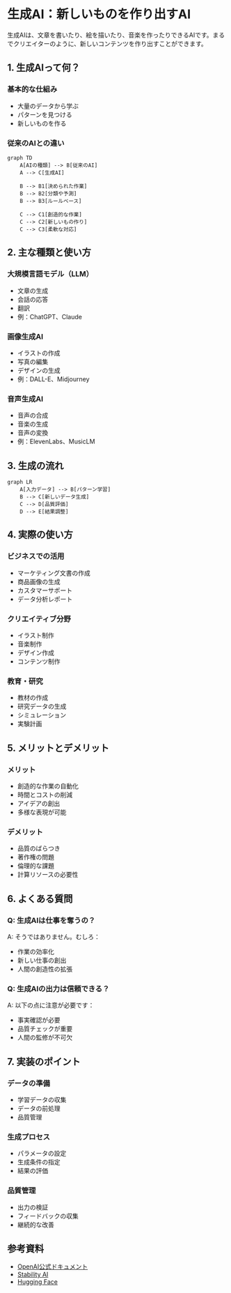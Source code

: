 # 生成AI：新しいものを作り出すAI

生成AIは、文章を書いたり、絵を描いたり、音楽を作ったりできるAIです。まるでクリエイターのように、新しいコンテンツを作り出すことができます。

## 1. 生成AIって何？

### 基本的な仕組み
- 大量のデータから学ぶ
- パターンを見つける
- 新しいものを作る

### 従来のAIとの違い
```mermaid
graph TD
    A[AIの種類] --> B[従来のAI]
    A --> C[生成AI]
    
    B --> B1[決められた作業]
    B --> B2[分類や予測]
    B --> B3[ルールベース]
    
    C --> C1[創造的な作業]
    C --> C2[新しいもの作り]
    C --> C3[柔軟な対応]
```

## 2. 主な種類と使い方

### 大規模言語モデル（LLM）
- 文章の生成
- 会話の応答
- 翻訳
- 例：ChatGPT、Claude

### 画像生成AI
- イラストの作成
- 写真の編集
- デザインの生成
- 例：DALL-E、Midjourney

### 音声生成AI
- 音声の合成
- 音楽の生成
- 音声の変換
- 例：ElevenLabs、MusicLM

## 3. 生成の流れ

```mermaid
graph LR
    A[入力データ] --> B[パターン学習]
    B --> C[新しいデータ生成]
    C --> D[品質評価]
    D --> E[結果調整]
```

## 4. 実際の使い方

### ビジネスでの活用
- マーケティング文書の作成
- 商品画像の生成
- カスタマーサポート
- データ分析レポート

### クリエイティブ分野
- イラスト制作
- 音楽制作
- デザイン作成
- コンテンツ制作

### 教育・研究
- 教材の作成
- 研究データの生成
- シミュレーション
- 実験計画

## 5. メリットとデメリット

### メリット
- 創造的な作業の自動化
- 時間とコストの削減
- アイデアの創出
- 多様な表現が可能

### デメリット
- 品質のばらつき
- 著作権の問題
- 倫理的な課題
- 計算リソースの必要性

## 6. よくある質問

### Q: 生成AIは仕事を奪うの？
A: そうではありません。むしろ：
- 作業の効率化
- 新しい仕事の創出
- 人間の創造性の拡張

### Q: 生成AIの出力は信頼できる？
A: 以下の点に注意が必要です：
- 事実確認が必要
- 品質チェックが重要
- 人間の監修が不可欠

## 7. 実装のポイント

### データの準備
- 学習データの収集
- データの前処理
- 品質管理

### 生成プロセス
- パラメータの設定
- 生成条件の指定
- 結果の評価

### 品質管理
- 出力の検証
- フィードバックの収集
- 継続的な改善

## 参考資料

- [OpenAI公式ドキュメント](https://platform.openai.com/docs)
- [Stability AI](https://stability.ai/)
- [Hugging Face](https://huggingface.co/)
